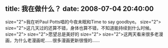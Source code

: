 title: 我在做什么？
date: 2008-07-04 20:40:00
---

 size="2">我在听Paul Potts唱的今夜未眠和Time to say goodbye。  size="2">   size="2">这几天过的还算不错，身体也算不错，不知道能持续到什么时候。  size="2">   size="2">愿望总是美好的  size="2">   size="2">这两天看来很多老漫画，为什么老漫画呢……很多漫画更新很慢的……

